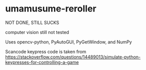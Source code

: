 # umamusume-reroller
NOT DONE, STILL SUCKS

computer vision still not tested

Uses opencv-python, PyAutoGUI, PyGetWindow, and NumPy

Scancode keypress code is taken from https://stackoverflow.com/questions/14489013/simulate-python-keypresses-for-controlling-a-game
